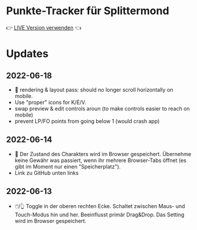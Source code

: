 # Punkte-Tracker für Splittermond

👉 [LIVE Version verwenden](https://splitracker.klauser.link/) 👈

# Updates

## 2022-06-18

* 💄 rendering & layout pass: should no longer scroll horizontally on mobile. 
* Use "proper" icons for K/E/V.
* swap preview & edit controls aroun (to make controls easier to reach on mobile)
* prevent LP/FO points from going below 1 (would crash app)

## 2022-06-14

* 🧠 Der Zustand des Charakters wird im Browser gespeichert. Übernehme keine Gewähr was passiert, wenn ihr mehrere
  Browser-Tabs öffnet (es gibt im Moment nur einen "Speicherplatz").
* Link zu GitHub unten links

## 2022-06-13

* 🖱️/👆 Toggle in der oberen rechten Ecke. Schaltet zwischen Maus- und Touch-Modus hin und her. Beeinflusst primär
  Drag&Drop. Das Setting wird im Browser gespeichert.
